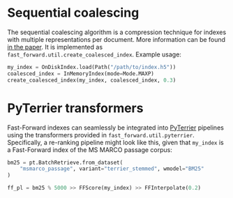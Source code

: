 # Sequential coalescing

The sequential coalescing algorithm is a compression technique for indexes with multiple representations per document. More information can be found [in the paper](https://dl.acm.org/doi/abs/10.1145/3485447.3511955). It is implemented as `fast_forward.util.create_coalesced_index`. Example usage:

```python
my_index = OnDiskIndex.load(Path("/path/to/index.h5"))
coalesced_index = InMemoryIndex(mode=Mode.MAXP)
create_coalesced_index(my_index, coalesced_index, 0.3)
```

# PyTerrier transformers

Fast-Forward indexes can seamlessly be integrated into [PyTerrier](https://pyterrier.readthedocs.io/en/latest/) pipelines using the transformers provided in `fast_forward.util.pyterrier`. Specifically, a re-ranking pipeline might look like this, given that `my_index` is a Fast-Forward index of the MS MARCO passage corpus:

```python
bm25 = pt.BatchRetrieve.from_dataset(
    "msmarco_passage", variant="terrier_stemmed", wmodel="BM25"
)

ff_pl = bm25 % 5000 >> FFScore(my_index) >> FFInterpolate(0.2)
```
